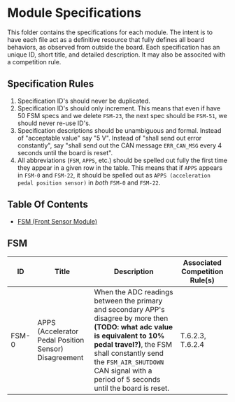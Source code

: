# Module Specifications

This folder contains the specifications for each module. The intent is to have each file act as a definitive resource that fully defines all board behaviors, as observed from outside the board. 
Each specification has an unique ID, short title, and detailed description. It may also be associted with a competition rule.

## Specification Rules
1. Specification ID's should never be duplicated. 
1. Specification ID's should only increment. This means that even if have 50 FSM specs and we delete `FSM-23`, the next spec should be `FSM-51`, we should never re-use ID's.
1. Specification descriptions should be unambiguous and formal. Instead of "acceptable value" say "5 V". Instead of "shall send out error constantly", say "shall send out the CAN message `ERR_CAN_MSG` every 4 seconds until the board is reset".
1. All abbreviations (`FSM`, `APPS`, etc.) should be spelled out fully the first time they appear in a given row in the table. This means that if `APPS` appears in `FSM-0` and `FSM-22`, it should be spelled out as `APPS (acceleration pedal position sensor)` in _both_ `FSM-0` and `FSM-22`. 

## Table Of Contents
- [FSM (Front Sensor Module)](#FSM)

## FSM
ID | Title | Description | Associated Competition Rule(s)
--- | --- | --- | ---
FSM-0 | APPS (Accelerator Pedal Position Sensor) Disagreement | When the ADC readings between the primary and secondary APP's disagree by more then **(TODO: what adc value is equivalent to 10% pedal travel?)**, the FSM shall constantly send the `FSM_AIR_SHUTDOWN` CAN signal with a period of 5 seconds until the board is reset. | T.6.2.3, T.6.2.4
